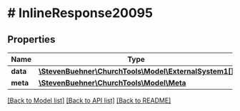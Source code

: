 # # InlineResponse20095

## Properties

Name | Type | Description | Notes
------------ | ------------- | ------------- | -------------
**data** | [**\StevenBuehner\ChurchTools\Model\ExternalSystem1[]**](ExternalSystem1.md) |  | [optional]
**meta** | [**\StevenBuehner\ChurchTools\Model\Meta**](Meta.md) |  | [optional]

[[Back to Model list]](../../README.md#models) [[Back to API list]](../../README.md#endpoints) [[Back to README]](../../README.md)
